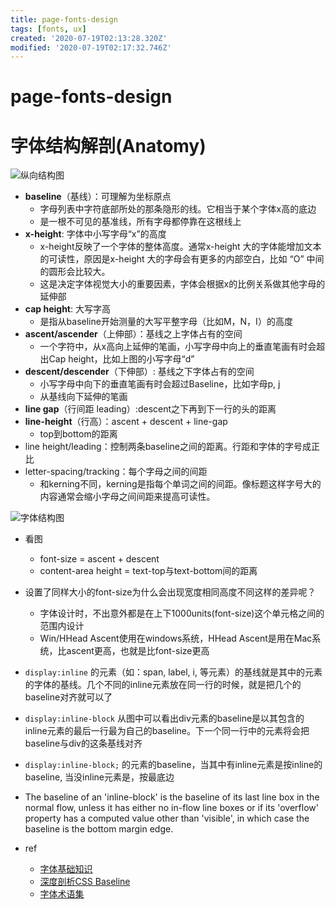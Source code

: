 ```yaml
---
title: page-fonts-design
tags: [fonts, ux]
created: '2020-07-19T02:13:28.320Z'
modified: '2020-07-19T02:17:32.746Z'
---
```


# page-fonts-design

# 字体结构解剖(Anatomy)

![纵向结构图](https://upload-images.jianshu.io/upload_images/7078482-107d1bab72608f82.jpg)

- **baseline**（基线）：可理解为坐标原点
  - 字母列表中字符底部所处的那条隐形的线。它相当于某个字体x高的底边
  - 是一根不可见的基准线，所有字母都停靠在这根线上
- **x-height**: 字体中小写字母“x”的高度
  - x-height反映了一个字体的整体高度。通常x-height 大的字体能增加文本的可读性，原因是x-height 大的字母会有更多的内部空白，比如 “O” 中间的圆形会比较大。
  - 这是决定字体视觉大小的重要因素，字体会根据x的比例关系做其他字母的延伸部
- **cap height**: 大写字高
  - 是指从baseline开始测量的大写平整字母（比如M，N，I）的高度
- **ascent/ascender**（上伸部）：基线之上字体占有的空间
  - 一个字符中，从x高向上延伸的笔画，小写字母中向上的垂直笔画有时会超出Cap height，比如上图的小写字母“d” 
- **descent/descender**（下伸部）: 基线之下字体占有的空间
  - 小写字母中向下的垂直笔画有时会超过Baseline，比如字母p, j
  - 从基线向下延伸的笔画
- **line gap**（行间距 leading）:descent之下再到下一行的头的距离
- **line-height**（行高）：ascent + descent + line-gap
  - top到bottom的距离
- line height/leading：控制两条baseline之间的距离。行距和字体的字号成正比
- letter-spacing/tracking：每个字母之间的间距
  - 和kerning不同，kerning是指每个单词之间的间距。像标题这样字号大的内容通常会缩小字母之间间距来提高可读性。

![字体结构图](https://pic3.zhimg.com/80/v2-d8ce7c8b9741fa0f5159e9aa5bc2d598_720w.jpg)

- 看图 
  - font-size = ascent + descent
  - content-area height = text-top与text-bottom间的距离

- 设置了同样大小的font-size为什么会出现宽度相同高度不同这样的差异呢？
  - 字体设计时，不出意外都是在上下1000units(font-size)这个单元格之间的范围内设计
  - Win/HHead Ascent使用在windows系统，HHead Ascent是用在Mac系统，比ascent更高，也就是比font-size更高
- `display:inline` 的元素（如：span, label, i, 等元素）的基线就是其中的元素的字体的基线。几个不同的inline元素放在同一行的时候，就是把几个的baseline对齐就可以了
- `display:inline-block` 从图中可以看出div元素的baseline是以其包含的inline元素的最后一行最为自己的baseline。下一个同一行中的元素将会把baseline与div的这条基线对齐
- `display:inline-block;` 的元素的baseline，当其中有inline元素是按inline的baseline, 当没inline元素是，按最底边
- The baseline of an 'inline-block' is the baseline of its last line box in the normal flow, unless it has either no in-flow line boxes or if its 'overflow' property has a computed value other than 'visible', in which case the baseline is the bottom margin edge.

- ref
  - [字体基础知识](https://www.jianshu.com/p/b788f7b188f8)
  - [深度剖析CSS Baseline](https://zhuanlan.zhihu.com/p/30169829)
  - [字体术语集](https://zhuanlan.zhihu.com/p/136840798)
